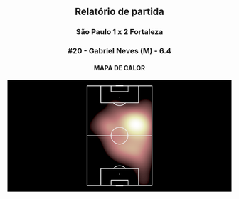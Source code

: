 <h2 style="text-align: center;">Relatório de partida</h3>

<h3 style="text-align: center;">São Paulo 1 x 2 Fortaleza</h3>

<h3 style="text-align: center;">#20 - Gabriel Neves (M) - 6.4</h3>

<h4 style="text-align: center;">MAPA DE CALOR</h3>
<img src=heatmaps/11067347_875294.png>